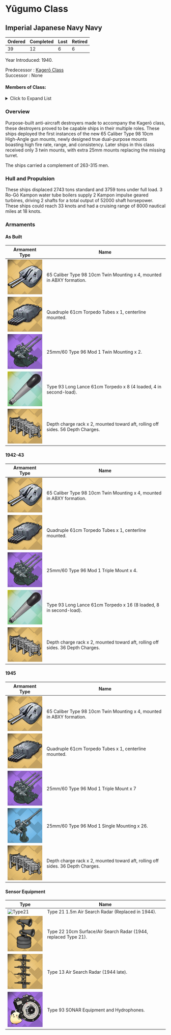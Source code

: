 # Yūgumo Class
## Imperial Japanese Navy Navy

Ordered | Completed | Lost | Retired
 ------ | ------ | ------ | ------ 
39 | 12 | 6 | 6 <br/>
 
Year Introduced: 1940. <br/>
 
Predecessor : [Kagerō Class](/History/IJN/KagerouClass.md) <br/>
Successor : None <br/>

#### Members of Class: <br/>

<details>
	<summary>Click to Expand List</summary>
	
Icon | Name | Writing | Tanslation | Program Number | Present
| ------ | ------ | ------ |  ------ |  ------ | ------ |
![UnknownDD](/Icons/Ship/UnknownDD.png) | Akizuki | 秋月、アキズキ |　Autumn Moon | 104 | No <br/>
![UnknownDD](/Icons/Ship/UnknownDD.png) | Teruzuki | 照月、テルズキ | Shining Moon |　105 | No <br/>
![Suzutsuki](/Icons/Ship/SakuraEmpire/Suzutsuki.png) | Suzutsuki | 涼月、スズツク | Clear Moon |　106 | Yes <br/>
![UnknownDD](/Icons/Ship/UnknownDD.png) | Hatsuzuki | 初月、ハツズキ | New |　107 | No <br/>
![Niizuki](/Icons/Ship/SakuraEmpire/Niizuki.png) | Niizku | 新月、ニイズキ | New Moon |　108 | Yes <br/>
![UnknownDD](/Icons/Ship/UnknownDD.png) | Wakatsuki | 若月、ワカツキ | Young Moon |　109 | No <br/>
![UnknownDD](/Icons/Ship/UnknownDD.png) | Shimotsuki | 霜月、シモツキ | Frost Moon |　360 | No <br/>
![UnknownDD](/Icons/Ship/UnknownDD.png) | Fuyutsuki | 冬月、フユツキ | Winter Moon |　361 | No <br/>
![UnknownDD](/Icons/Ship/UnknownDD.png) | Harutsuki | 春月、ハルツキ | Spring Moon |　362 | No <br/>
![Yoizuki](/Icons/Ship/SakuraEmpire/Yoizuki.png) | Yoizuki | 宵月、ヨイズキ | Twilight Moon |　363 | Yes <br/>
![UnknownDD](/Icons/Ship/UnknownDD.png) | Natsuzuki | 霜月、シモツキ | Summer Moon |　364 | No <br/>
![UnknownDD](/Icons/Ship/UnknownDD.png) | Michitsuki | 霜月、シモツキ | Full Moon |　365 | No <br/>
![Niizuki](/Icons/Ship/SakuraEmpire/Hanazuki.png) | Hanazuki | 花月、ハナズキ | Flower Moon |　366 | Yes <br/>
![UnknownDD](/Icons/Ship/UnknownDD.png) | Kiyotsuki | 清月、キヨツキ | Clear Moon |　367 | No <br/>
![UnknownDD](/Icons/Ship/UnknownDD.png) | Ōtsuki | 大月、オオツキ | Great Moon |　368 | No <br/>
![UnknownDD](/Icons/Ship/UnknownDD.png) | Hazuki | 葉月、ハズキ | Leaf Moon |　369 | No <br/>
![UnknownDD](/Icons/Ship/UnknownDD.png) | Yamazuki | 山月、ヤマズキ | Mountain Moon |　5061 | No <br/>
![UnknownDD](/Icons/Ship/UnknownDD.png) | Urazuki | 浦月、ウラズキ | Sea Moon |　 5062 | No <br/>
![UnknownDD](/Icons/Ship/UnknownDD.png) | Aogumo | 青雲、アオグミ | Auspiscious Cloud |　5063 | No <br/>
![UnknownDD](/Icons/Ship/UnknownDD.png) | Benigumo | 紅雲、ベニグモ | Red Clouds |　5064 | No <br/>
![UnknownDD](/Icons/Ship/UnknownDD.png) | Harugumo | 春雲、ハルグモ | Spring Cloud |　5065 | No <br/>
![UnknownDD](/Icons/Ship/UnknownDD.png) | Amagumo | 天雲、アマグモ | Clouds in the Sky |　5066 | No <br/>
![UnknownDD](/Icons/Ship/UnknownDD.png) | Yaegumo | 八重雲、ヤエグモ | Layers of Clouds |　5067 | No <br/>
![UnknownDD](/Icons/Ship/UnknownDD.png) | Fuyugumo | 冬雲、フユグモ | Winter Cloud |　5068 | No <br/>
![UnknownDD](/Icons/Ship/UnknownDD.png) | Yukigumo | 雪雲、ユキグモ | Snowy Cloud |　5069 | No <br/>
![UnknownDD](/Icons/Ship/UnknownDD.png) | Okitsukaze | 沖津風、オキツカゼ | Offshore Wind |　5070 | No <br/>
![UnknownDD](/Icons/Ship/UnknownDD.png) | Shimokaze | 下風、シモカゼ | Downwind |　5071 | No <br/>
![UnknownDD](/Icons/Ship/UnknownDD.png) | Asagochi | 朝東風、アサゴチ | Morning Glory Wind |　5072 | No <br/>
![UnknownDD](/Icons/Ship/UnknownDD.png) | Ōkaze | 大風、オオカゼ | Great Wind |　5073 | No <br/>
![UnknownDD](/Icons/Ship/UnknownDD.png) | Kochi | 東風、コチ | East Wind |　5074 | No <br/>
![UnknownDD](/Icons/Ship/UnknownDD.png) | Nishikaze | 西風、ニシカゼ | West wind |　5075 | No <br/>
![UnknownDD](/Icons/Ship/UnknownDD.png) | Hae | 南風、ハエ | South Wind |　5076 | No <br/>

</details>

### Overview

Purpose-built anti-aircraft destroyers made to accompany the Kagerō class, these destroyers proved to be capable ships in their multiple roles. These ships deployed the first instances of the new 65 Caliber Type 98 10cm High-Angle gun mounts, newly designed true dual-purpose mounts boasting high fire rate, range, and consistency. Later ships in this class received only 3 twin mounts, with extra 25mm mounts replacing the missing turret.<br/>

The ships carried a complement of 263-315 men. <br/>

### Hull and Propulsion

These ships displaced 2743 tons standard and 3759 tons under full load. 3 Ro-Gō Kampon water tube boilers supply 2 Kampon impulse geared turbines, driving 2 shafts for a total output of 52000 shaft horsepower. These ships could reach 33 knots and had a cruising range of 8000 nautical miles at 18 knots.

### Armaments

#### As Built

Armament Type | Name |
 ------ | ------ |
![100mmType98](/Icons/Equipment/Guns/DD/65CaliberType9810cm.png) | 65 Caliber Type 98 10cm Twin Mounting x 4, mounted in ABXY formation.
![Quad610](/Icons/Equipment/Torpedo/Surface/610mmQuadIJN-Kai.png) | Quadruple 61cm Torpedo Tubes x 1, centerline mounted.
![25mmT](/Icons/Equipment/AA/25mmType96T.png) | 25mm/60 Type 96 Mod 1 Twin Mounting x 2.
![Type93](/Icons/Equipment/Auxiliary/OxygenTorpedoUR.png) | Type 93 Long Lance 61cm Torpedo x 8 (4 loaded, 4 in second-load).
![DCRack](/Icons/Equipment/Auxiliary/DepthChargeRack.png) | Depth charge rack x 2, mounted toward aft, rolling off sides. 56 Depth Charges. <br/>

#### 1942-43

Armament Type | Name |
 ------ | ------ |
![100mmType98](/Icons/Equipment/Guns/DD/65CaliberType9810cm.png) | 65 Caliber Type 98 10cm Twin Mounting x 4, mounted in ABXY formation.
![Quad610](/Icons/Equipment/Torpedo/Surface/610mmQuadIJN-Kai.png) | Quadruple 61cm Torpedo Tubes x 1, centerline mounted.
![25mmTR](/Icons/Equipment/AA/25mmType96TT.png) | 25mm/60 Type 96 Mod 1 Triple Mount x 4.
![Type93](/Icons/Equipment/Auxiliary/OxygenTorpedoUR.png) | Type 93 Long Lance 61cm Torpedo x 16 (8 loaded, 8 in second-load).
![DCRack](/Icons/Equipment/Auxiliary/DepthChargeRack.png) | Depth charge rack x 2, mounted toward aft, rolling off sides. 36 Depth Charges. <br/>

#### 1945

Armament Type | Name |
 ------ | ------ |
![100mmType98](/Icons/Equipment/Guns/DD/65CaliberType9810cm.png) | 65 Caliber Type 98 10cm Twin Mounting x 4, mounted in ABXY formation.
![Quad610](/Icons/Equipment/Torpedo/Surface/610mmQuadIJN-Kai.png) | Quadruple 61cm Torpedo Tubes x 1, centerline mounted.
![25mmTR](/Icons/Equipment/AA/25mmType96TT.png) | 25mm/60 Type 96 Mod 1 Triple Mount x 7
![25mmT](/Icons/Equipment/AA/25mmType96.png) | 25mm/60 Type 96 Mod 1 Single Mounting x 26.
![DCRack](/Icons/Equipment/Auxiliary/DepthChargeRack.png) | Depth charge rack x 2, mounted toward aft, rolling off sides. 36 Depth Charges. <br/>

#### Sensor Equipment

Type | Name |
 ------ | ------ |
![Type21](/Icons/Equipment/Auxiliary/Type22AirRadar.png) | Type 21 1.5m Air Search Radar (Replaced in 1944).<br/>
![Type22](/Icons/Equipment/Auxiliary/Type22Radar.png) | Type 22 10cm Surface/Air Search Radar (1944, replaced Type 21). <br/> 
![Type13](/Icons/Equipment/Auxiliary/Type13AirRadar.png) | Type 13 Air Search Radar (1944 late). <br/>
![OldSonar](/Icons/Equipment/Auxiliary/9960ATraining.png) | Type 93 SONAR Equipment and Hydrophones. <br/>